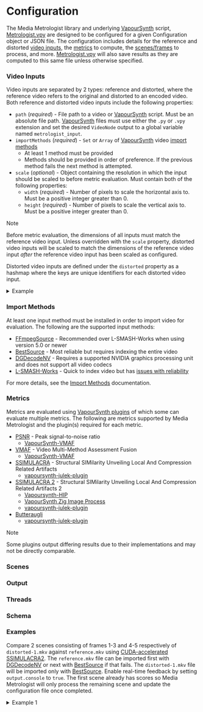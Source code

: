 # Configuration

The Media Metrologist library and underlying [VapourSynth][vapoursynth] script, [Metrologist.vpy](../src/metrologist.vpy) are designed to be configured for a given Configuration object or JSON file. The configuration includes details for the reference and distorted [video inputs](#video-input), the [metrics](#metrics) to compute, the [scenes/frames](#scenes) to process, and more. [Metrologist.vpy](../src/metrologist.vpy) will also save results as they are computed to this same file unless otherwise specified.

### Video Inputs

Video inputs are separated by 2 types: reference and distorted, where the reference video refers to the original and distorted to an encoded video. Both reference and distorted video inputs include the following properties:

* `path` (*required*) - File path to a video or [VapourSynth][vapoursynth] script. Must be an absolute file path. [VapourSynth][vapoursynth] files must use either the `.py` or `.vpy` extension and set the desired `VideoNode` output to a global variable named `metrologist_input`.
* `importMethods` (*required*) - `Set` or `Array` of [VapourSynth][vapoursynth] video [import methods](#import-methods)
    * At least 1 method must be provided
    * Methods should be provided in order of preference. If the previous method fails the next method is attempted.
* `scale` (*optional*) - Object containing the resolution in which the input should be scaled to before metric evaluation. Must contain both of the following properties:
    * `width` (*required*) - Number of pixels to scale the horizontal axis to. Must be a positive integer greater than 0.
    * `height` (*required*) - Number of pixels to scale the vertical axis to. Must be a positive integer greater than 0.

> [!NOTE]
> Before metric evaluation, the dimensions of all inputs must match the reference video input. Unless overridden with the `scale` property, distorted video inputs will be scaled to match the dimensions of the reference video input *after* the reference video input has been scaled as configured.

Distorted video inputs are defined under the `distorted` property as a hashmap where the keys are unique identifiers for each distorted video input.

<details>
<summary>Example</summary>

```json
{
    ...
    "reference": {
        "path": "C:/Tony's Debbouncy Caastle.mkv",
        "importMethods": [
            {
                "type": "dgdecnv"
            }
        ]
    },
    "distorted": {
        "1": {
            "path": "C:/Tony's Smaller Debbouncy Caastle.mkv",
            "importMethods": [
                {
                    "type": "bestsource"
                }
            ]
        },
        "2": {
            "path": "C:/Tony's Other Smaller Debbouncy Caastle.mp4",
            "importMethods": [
                {
                    "type": "ffms2",
                    "cache": false
                },
                {
                    "type": "bestsource"
                }
            ],
            "scale": {
                "width": 1280,
                "height": 720
            }
        }
    },
    ...
}
```

</details>

### Import Methods

At least one input method must be installed in order to import video for evaluation. The following are the supported input methods:

* [FFmpegSource][ffms2] - Recommended over L-SMASH-Works when using version 5.0 or newer
* [BestSource][bestsource] - Most reliable but requires indexing the entire video
* [DGDecodeNV][dgdecnv] - Requires a supported NVIDIA graphics processing unit and does not support all video codecs
* [L-SMASH-Works][lsmash] - Quick to index video but has [issues with reliability](https://github.com/master-of-zen/Av1an/issues/745 "Chunk methods introduce image glitches")

For more details, see the [Import Methods](./docs/Import%20Methods.md) documentation.

### Metrics

Metrics are evaluated using [VapourSynth plugins](https://www.vapoursynth.com/doc/installation.html#plugins-and-scripts "Plugins and Scripts") of which some can evaluate multiple metrics. The following are metrics supported by Media Metrologist and the plugin(s) required for each metric.

* [PSNR][psnr] - Peak signal-to-noise ratio
    * [VapourSynth-VMAF][vmaf-plugin]
* [VMAF][vmaf] - Video Multi-Method Assessment Fusion
    * [VapourSynth-VMAF][vmaf-plugin]
* [SSIMULACRA][ssim] - Structural SIMilarity Unveiling Local And Compression Related Artifacts
    * [vapoursynth-julek-plugin][julek]
* [SSIMULACRA 2][ssimu2] - Structural SIMilarity Unveiling Local And Compression Related Artifacts 2
    * [Vapoursynth-HIP][vship]
    * [VapourSynth Zig Image Process][vszip]
    * [vapoursynth-julek-plugin][julek]
* [Butteraugli][butteraugli]
    * [vapoursynth-julek-plugin][julek]

> [!NOTE]
> Some plugins output differing results due to their implementations and may not be directly comparable.

### Scenes



### Output



### Threads



### Schema



### Examples

Compare 2 scenes consisting of frames 1-3 and 4-5 respectively of `distorted-1.mkv` against `reference.mkv` using [CUDA-accelerated SSIMULACRA2][vship]. The `reference.mkv` file can be imported first with [DGDecodeNV][dgdecnv] or next with [BestSource][bestsource] if that fails. The `distorted-1.mkv` file will be imported only with [BestSource][bestsource]. Enable real-time feedback by setting `output.console` to `true`. The first scene already has scores so Media Metrologist will only process the remaining scene and update the configuration file once completed.

<details>
<summary>Example 1</summary>

```json
{
    "$schema": "",
    "reference": {
        "path": "C:/reference.mkv",
        "importMethods": [
            {
                "type": "dgdecnv"
            },
            {
                "type": "bestsource"
            }
        ]
    },
    "distorted": {
        "1": {
            "path": "C:/distorted-1.mkv",
            "importMethods": [
                {
                    "type": "bestsource"
                }
            ]
        }
    },
    "metrics": {
        "SSIMULACRA2": {
            "implementation": "cuda"
        }
    },
    "scenes": [
        {
            "reference": {
                "start": 0,
                "end": 3
            },
            "distorted": {
                "1": {
                    "start": 0,
                    "end": 2,
                    "scores": {
                        "SSIMULACRA2": [
                            {
                                "time": "2025-01-01T12:34:17.898066",
                                "value": [
                                    [
                                        95.71505737304688
                                    ]
                                ]
                            },
                            {
                                "time": "2025-01-01T12:34:18.052971",
                                "value": [
                                    [
                                        90.25774383544922
                                    ]
                                ]
                            },
                            {
                                "time": "2025-01-01T12:34:18.052971",
                                "value": [
                                    [
                                        89.20927429199219
                                    ]
                                ]
                            }
                        ]
                    }
                }
            }
        },
        {
            "reference": {
                "start": 3,
                "end": 5
            },
            "distorted": {
                "1": {
                    "start": 3,
                    "end": 5,
                    "scores": {
                        "SSIMULACRA2": []
                    }
                }
            }
        }
    ],
    "output": {
        "console": true,
        "verbose": true
    },
}
```
</details>

[vapoursynth]: https://github.com/vapoursynth/vapoursynth "A video processing framework with simplicity in mind"

<!-- Import Methods -->
[ffms2]: https://github.com/FFMS/ffms2 "FFmpegSource (usually known as FFMS or FFMS2) is a cross-platform wrapper library around FFmpeg"
[bestsource]: https://github.com/vapoursynth/bestsource "BestSource (abbreviated as BS) is a cross-platform wrapper library around FFmpeg that ensures always sample and frame accurate access to audio and video with good seeking performance for everything except some lossy audio formats"
[dgdecnv]: https://www.rationalqm.us/dgdecnv/dgdecnv.html "AVC/HEVC/MPG/VC1 Decoder and Frame Server"
[lsmash]: https://github.com/HomeOfAviSynthPlusEvolution/L-SMASH-Works "This source function for VapourSynth uses libavcodec as the video decoder and libavformat as the demuxer"

<!-- Metrics Info -->
[psnr]: https://en.wikipedia.org/wiki/Peak_signal-to-noise_ratio#Quality_estimation_with_PSNR "Wikipedia: Quality estimation with PSNR"
[vmaf]: https://github.com/Netflix/vmaf "VMAF - Video Multi-Method Assessment Fusion"
[ssim]: https://github.com/cloudinary/ssimulacra "SSIMULACRA - Structural SIMilarity Unveiling Local And Compression Related Artifacts"
[ssimu2]: https://github.com/cloudinary/ssimulacra2 "SSIMULACRA 2 - Structural SIMilarity Unveiling Local And Compression Related Artifacts"
[butteraugli]: https://github.com/google/butteraugli "A tool for measuring perceived differences between images"

<!-- Metrics VapourSynth Plugins -->
[vmaf-plugin]: https://github.com/HomeOfVapourSynthEvolution/VapourSynth-VMAF "Video Multi-Method Assessment Fusion, based on https://github.com/Netflix/vmaf"
[ssim]: https://github.com/cloudinary/ssimulacra "SSIMULACRA - Structural SIMilarity Unveiling Local And Compression Related Artifacts"
[ssimu2]: https://github.com/cloudinary/ssimulacra2 "SSIMULACRA2 - Structural SIMilarity Unveiling Local And Compression Related Artifacts"
[vszip]: https://github.com/dnjulek/vapoursynth-zip "VapourSynth Zig Image Process"
[ssimu2-zig]: https://github.com/dnjulek/vapoursynth-ssimulacra2 "vapoursynth-ssimulacra2"
[julek]: https://github.com/dnjulek/vapoursynth-julek-plugin "vapoursynth-julek-plugin is a collection of some new filters and some already known ones..."
[vship]: https://github.com/Line-fr/Vship "Vapoursynth-HIP - An easy to use plugin for vapoursynth performing SSIMU2 measurments using the GPU with HIP"